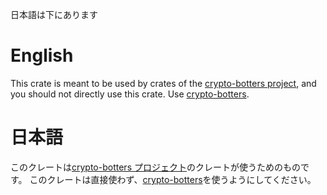 日本語は下にあります

# English
This crate is meant to be used by crates of the [crypto-botters project](https://github.com/negi-grass/crypto-botters),
and you should not directly use this crate. Use [crypto-botters](https://crates.io/crates/crypto-botters).

# 日本語
このクレートは[crypto-botters プロジェクト](https://github.com/negi-grass/crypto-botters)のクレートが使うためのものです。
このクレートは直接使わず、[crypto-botters](https://crates.io/crates/crypto-botters)を使うようにしてください。
